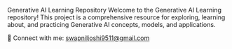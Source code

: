 Generative AI Learning Repository
Welcome to the Generative AI Learning repository! This project is a comprehensive resource for exploring, learning about, and practicing Generative AI concepts, models, and applications.

💌 Connect with me: swapniljoshi9511@gmail.com
